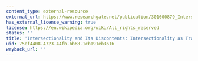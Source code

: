 ```yaml
---
content_type: external-resource
external_url: https://www.researchgate.net/publication/301600879_Intersectionality_and_its_discontents_Intersectionality_as_traveling_theory
has_external_license_warning: true
license: https://en.wikipedia.org/wiki/All_rights_reserved
status: ''
title: 'Intersectionality and Its Discontents: Intersectionality as Traveling Theory'
uid: 75ef4408-4723-44fb-bb68-1cb191eb3616
wayback_url: ''
---
```

